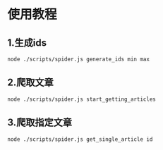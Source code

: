 # 使用教程

## 1.生成ids
`node ./scripts/spider.js generate_ids min max`
## 2.爬取文章
`node ./scripts/spider.js start_getting_articles `

## 3.爬取指定文章
`node ./scripts/spider.js get_single_article id`


